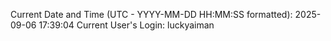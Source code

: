 Current Date and Time (UTC - YYYY-MM-DD HH:MM:SS formatted): 2025-09-06 17:39:04
Current User's Login: luckyaiman
